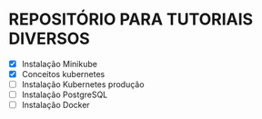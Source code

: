 # REPOSITÓRIO PARA TUTORIAIS DIVERSOS

- [x] Instalação Minikube
- [x] Conceitos kubernetes
- [ ] Instalação Kubernetes produção
- [ ] Instalação PostgreSQL
- [ ] Instalação Docker
